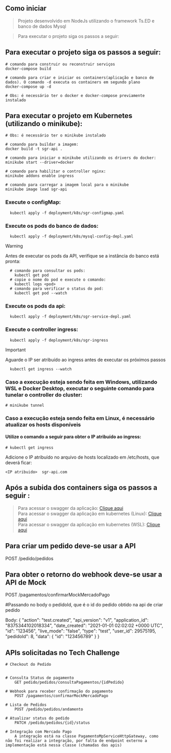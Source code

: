  ## Como iniciar

> Projeto desenvolvido em NodeJs utilizando o framework Ts.ED e banco de dados Mysql

> Para executar o projeto siga os passos a seguir:

## Para executar o projeto siga os passos a seguir:

```
# comando para construir ou reconstruir serviços
docker-compose build

# comando para criar e iniciar os containers(aplicação e banco de dados). O comando -d executa os containers em segundo plano
docker-compose up -d

# Obs: é necessário ter o docker e docker-compose previamente instalado

```

## Para executar o projeto em Kubernetes (utilizando o minikube):

```
# Obs: é necessário ter o minikube instalado

# comando para buildar a imagem:
docker build -t sgr-api .

# comando para iniciar o minikube utilizando os drivers do docker:
minikube start --driver=docker

# comando para habilitar o controller nginx:
minikube addons enable ingress

# comando para carregar a imagem local para o minikube
minikube image load sgr-api
```

### Execute o configMap:
```
  kubectl apply -f deployment/k8s/sgr-configmap.yaml
```
### Execute os pods do banco de dados:
```
  kubectl apply -f deployment/k8s/mysql-config-depl.yaml
```
> [!WARNING]  
> Antes de executar os pods da API, verifique se a instância do banco está pronta:
```
  # comando para consultar os pods:
    kubectl get pod
  # copie o nome do pod e execute o comando:
    kubectl logs <pod>
  # comando para verificar o status do pod:
    kubectl get pod --watch
```
### Execute os pods da api:
```
  kubectl apply -f deployment/k8s/sgr-service-depl.yaml
```
### Execute o controller ingress:
```
  kubectl apply -f deployment/k8s/sgr-ingress
```
> [!IMPORTANT]  
> Aguarde o IP ser atribuído ao ingress antes de executar os próximos passos
```
  kubectl get ingress --watch
```
### Caso a execução esteja sendo feita em Windows, utilizando WSL e Docker Desktop, executar o seguinte comando para tunelar o controller do cluster:

```
# minikube tunnel
```

### Caso a execução esteja sendo feita em Linux, é necessário atualizar os hosts disponíveis
#### Utilize o comando a seguir para obter o IP atribuído ao ingress:
```
# kubectl get ingress
```

Adicione o IP atribuído no arquivo de hosts localizado em /etc/hosts, que deverá ficar:  
```
<IP atribuido>  sgr-api.com
```

## Após a subida dos containers siga os passos a seguir :

> Para acessar o swagger da aplicação: <a href="http://localhost:8083/doc">Clique aqui</a>  
> Para acessar o swagger da aplicação em kubernetes (Linux): <a href="sgr-api.com/doc">Clique aqui</a>  
> Para acessar o swagger da aplicação em kubernetes (WSL): <a href="http://127.0.0.1/doc/">Clique aqui</a>

## Para criar um pedido deve-se usar a API

POST /pedido/pedidos

## Para obter o retorno do webhook deve-se usar a API de Mock

POST /pagamentos/confirmarMockMercadoPago

#Passando no body o pedidoId, que é o id do pedido obtido na api de criar pedido

Body:
{
"action": "test.created",
"api_version": "v1",
"application_id": "8375344102018334",
"date_created": "2021-01-01 02:02:02 +0000 UTC",
"id": "123456",
"live_mode": "false",
"type": "test",
"user_id": 29575195,
"pedidoId": 8,
"data": {
"id": "123456789"
}
}

## APIs solicitadas no Tech Challenge

    # Checkout do Pedido


    # Consulta Status de pagamento
        GET pedido/pedidos/consultaPagamentos/{idPedido}

    # Webhook para receber confirmação do pagamento
        POST /pagamentos/confirmarMockMercadoPago

    # Lista de Pedidos
        POST /pedido/pedidos/andamento

    # Atualizar status do pedido
        PATCH /pedido/pedidos/{id}/status

    # Integração com Mercado Pago
        A integração está na classe PagamentoMpServiceHttpGateway, como não foi realizar a integração, por falta de endpoint externo a implementação está nessa classe (chamadas das apis)
